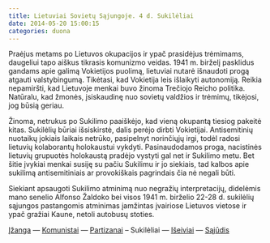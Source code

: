 ```yaml
---
title: Lietuviai Sovietų Sąjungoje. 4 d. Sukilėliai
date: 2014-05-20 15:00:15
categories: duona
---
```


Praėjus metams po Lietuvos okupacijos ir ypač prasidėjus trėmimams, daugeliui tapo aiškus tikrasis komunizmo veidas. 1941 m. birželį pasklidus gandams apie galimą Vokietijos puolimą, lietuviai nutarė išnaudoti progą atgauti valstybingumą. Tikėtasi, kad Vokietija leis išlaikyti autonomiją. Reikia nepamiršti, kad Lietuvoje menkai buvo žinoma Trečiojo Reicho politika. Natūralu, kad žmonės, įsiskaudinę nuo sovietų valdžios ir trėmimų, tikėjosi, jog būsią geriau.

Žinoma, netrukus po Sukilimo paaiškėjo, kad vieną okupantą tiesiog pakeitė kitas. Sukilėlių būriai išsiskirstė, dalis perėjo dirbti Vokietijai. Antisemitinių nuotaikų jokiais laikais netrūko, pasipelnyt norinčiųjų irgi, todėl radosi lietuvių kolaborantų holokaustui vykdyti. Pasinaudodamos proga, nacistinės lietuvių grupuotės holokaustą pradėjo vystyti gal net ir Sukilimo metu. Bet šitie įvykiai menkai susiję su pačiu Sukilimu ir jo siekiais, tad kalbos apie sukilimą antisemitiniais ar provokiškais pagrindais čia nė negali būti.

Siekiant apsaugoti Sukilimo atminimą nuo negražių interpretacijų, didelėmis mano senelio Alfonso Žaldoko bei visos 1941 m. birželio 22-28 d. sukilėlių sąjungos pastangomis atminimas įamžintas įvairiose Lietuvos vietose ir ypač gražiai Kaune, netoli autobusų stoties.

[Įžanga](lietuviai-sovietu-sajungoje-1-d-izanga.html) — [Komunistai](lietuviai-sovietu-sajungoje-2-d-komunistai.html) — [Partizanai](lietuviai-sovietu-sajungoje-3-d-partizanai.html) – Sukilėliai — [Išeiviai](lietuviai-sovietu-sajungoje-5-d-iseiviai.html) — [Sąjūdis](lietuviai-sovietu-sajungoje-6-d-sajudis.html)
